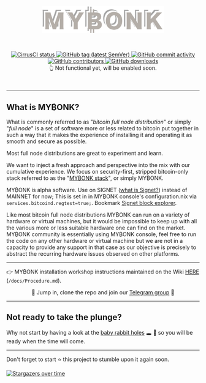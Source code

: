 <p align="center">
<img
    width="320"
    src="docs/img/mybonk_label.png"
    alt="MYBONK logo">
</p>
<br/>
<p align="center">
    <a href="https://cirrus-ci.com/github/mybonk/mybonk-core" target="_blank">
        <img src="https://api.cirrus-ci.com/github/mybonk/mybonk-core.svg?branch=master" alt="CirrusCI status">
    </a>
    <a href="https://github.com/mybonk/mybonk-core/releases/latest" target="_blank">
        <img src="https://img.shields.io/github/v/release/mybonk/mybonk-core" alt="GitHub tag (latest SemVer)">
    </a>
    <a href="https://github.com/mybonk/mybonk-core/commits/master" target="_blank">
        <img src="https://img.shields.io/github/commit-activity/y/mybonk/mybonk-core" alt="GitHub commit activity">
    </a>
    <a href="https://github.com/mybonk/mybonk-core/graphs/contributors" target="_blank">
        <img src="https://img.shields.io/github/contributors-anon/mybonk/mybonk-core" alt="GitHub contributors">
    </a>
    <a href="https://github.com/mybonk/mybonk-core/releases" target="_blank">
        <img src="https://img.shields.io/github/downloads/mybonk/mybonk-core/total" alt="GitHub downloads">
    </a>
    <br/>
    👆 Not functional yet, will be enabled soon.
</p>
<br/>


----
What is MY₿ONK? 
----

What is commonly referred to as "*bitcoin full node distribution*" or simply "*full node*" is a set of software more or less related to bitcoin put together in such a way that it makes the experience of installing it and operating it as smooth and secure as possible.


Most full node distributions are great to experiment and learn. 

We want to inject a fresh approach and perspective into the mix with our cumulative experience.
We focus on security-first, stripped bitcoin-only stack referred to as the "[MY₿ONK stack](/docs/MYBONK_stack.md)", or simply MY₿ONK.

MY₿ONK is alpha software. Use on SIGNET ([what is Signet?](https://en.bitcoin.it/wiki/Signet)) instead of MAINNET for now; This is set in in MY₿ONK console's configuration.nix via ```services.bitcoind.regtest=true;```. Bookmark [Signet block explorer](https://mempool.space/signet).

Like most bitcoin full node distributions MY₿ONK can run on a variety of hardware or virtual machines, but it would be impossible to keep up with all the various more or less suitable hardware one can find on the market. MY₿ONK community is essentially using MY₿ONK console, feel free to run the code on any other hardware or virtual machine but we are not in a capacity to provide any support in that case as our objective is precisely to abstract the recurring hardware issues observed on other platforms.

----


👉 MY₿ONK installation workshop instructions maintained on the Wiki [HERE](/docs/Procedure.md) (```/docs/Procedure.md```).

<p align="center">
🫵 Jump in, clone the repo and join our <a href="https://t.me/mybonk_build" target="_blank">Telegram group</a> 💪
</p>

----

Not ready to take the plunge? 
----

 Why not start by having a look at the [baby rabbit holes](/docs/baby-rabbit-holes.md) 🕳 🐇 so you will be ready when the time will come.





----
Don't forget to start ⭐️ this project to stumble upon it again soon.




[![Stargazers over time](https://starchart.cc/mybonk/mybonk-wiki.svg)](https://starchart.cc/mybonk/mybonk-wiki)

